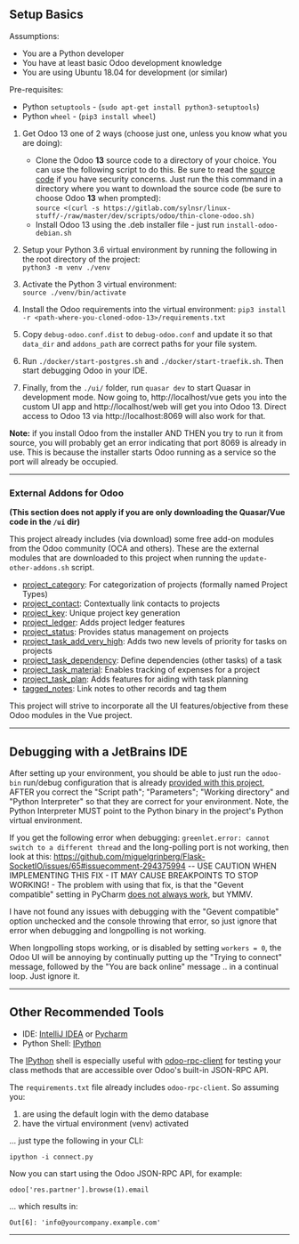 ## Setup Basics

Assumptions:
 - You are a Python developer
 - You have at least basic Odoo development knowledge
 - You are using Ubuntu 18.04 for development (or similar)

Pre-requisites:

 - Python `setuptools` - (`sudo apt-get install python3-setuptools`)
 - Python `wheel` - (`pip3 install wheel`)
 

 1. Get Odoo 13 one of 2 ways (choose just one, unless you know what you are doing):
    - Clone the Odoo **13** source code to a directory of your choice. You can use the following script to do this.
    Be sure to read the [source code](https://gitlab.com/sylnsr/linux-stuff/-/raw/master/dev/scripts/odoo/thin-clone-odoo.sh)
    if you have security concerns. Just run the this command in a directory where you want to download the source code
    (be sure to choose Odoo **13** when prompted):    
    `source <(curl -s https://gitlab.com/sylnsr/linux-stuff/-/raw/master/dev/scripts/odoo/thin-clone-odoo.sh)`
    - Install Odoo 13 using the .deb installer file - just run `install-odoo-debian.sh`  
 
 2. Setup your Python 3.6 virtual environment by running the following in the root directory of the project:  
    `python3 -m venv ./venv`
 
 3. Activate the Python 3 virtual environment:  
    `source ./venv/bin/activate`
 
 4. Install the Odoo requirements into the virtual environment:
    `pip3 install -r <path-where-you-cloned-odoo-13>/requirements.txt`
    
 5. Copy `debug-odoo.conf.dist` to `debug-odoo.conf` and update it so that `data_dir` and `addons_path`
    are correct paths for your file system.
  
 6. Run `./docker/start-postgres.sh` and `./docker/start-traefik.sh`. Then start debugging Odoo in your IDE.
    
 7. Finally, from the `./ui/` folder, run `quasar dev` to start Quasar in development mode. Now going to,
    http://localhost/vue gets you into the custom UI app and http://localhost/web will get you into Odoo 13. Direct
    access to Odoo 13 via http://localhost:8069 will also work for that.
    
**Note:** if you install Odoo from the installer AND THEN you try to run it from source, you will probably get an error
indicating that port 8069 is already in use. This is because the installer starts Odoo running as a service so the port
will already be occupied.

---

### External Addons for Odoo

__(This section does not apply if you are only downloading the Quasar/Vue code in the `/ui` dir)__

This project already includes (via download) some free add-on modules from the Odoo community (OCA and others).
These are the external modules that are downloaded to this project when running the `update-other-addons.sh` script.

 - [project_category](https://github.com/OCA/project/tree/13.0/project_category): For categorization of projects (formally named Project Types)
 - [project_contact](https://github.com/sylnsr/project_tools/tree/13.0/project_contact): Contextually link contacts to projects
 - [project_key](https://github.com/OCA/project/tree/13.0/project_key): Unique project key generation
 - [project_ledger](https://github.com/sylnsr/project_tools/tree/13.0/project_ledger): Adds project ledger features
 - [project_status](https://github.com/OCA/project/tree/13.0/project_status): Provides status management on projects
 - [project_task_add_very_high](https://github.com/OCA/project/tree/13.0/project_task_add_very_high): Adds two new levels of priority for tasks on projects
 - [project_task_dependency](https://github.com/OCA/project/tree/13.0/project_task_dependency): Define dependencies (other tasks) of a task
 - [project_task_material](https://github.com/OCA/project/tree/13.0/project_task_material): Enables tracking of expenses for a project
 - [project_task_plan](https://github.com/idazco/odoo-addons/tree/13/project_task_plan): Adds features for aiding with task planning
 - [tagged_notes](https://github.com/idazco/odoo-addons/tree/13/tagged_notes): Link notes to other records and tag them

This project will strive to incorporate all the UI features/objective from these Odoo modules in the Vue project.

---

## Debugging with a JetBrains IDE

After setting up your environment, you should be able to just run the `odoo-bin` run/debug configuration that is already
[provided with this project](./.idea/runConfigurations/odoo_bin.xml), AFTER you correct the "Script path"; "Parameters";
"Working directory" and "Python Interpreter" so that they are correct for your environment. Note, the Python Interpreter
MUST point to the Python binary in the project's Python virtual environment.

If you get the following error when debugging: `greenlet.error: cannot switch to a different thread` and the long-polling
port is not working, then look at this: https://github.com/miguelgrinberg/Flask-SocketIO/issues/65#issuecomment-294375994
-- USE CAUTION WHEN IMPLEMENTING THIS FIX - IT MAY CAUSE BREAKPOINTS TO STOP WORKING! - The problem with using that fix,
is that the "Gevent compatible" setting in PyCharm [does not always work](https://youtrack.jetbrains.com/issue/PY-43676),
but YMMV.

I have not found any issues with debugging with the "Gevent compatible" option unchecked and the console throwing that
error, so just ignore that error when debugging and longpolling is not working.

When longpolling stops working, or is disabled by setting `workers = 0`, the Odoo UI will be annoying by continually
putting up the "Trying to connect" message, followed by the "You are back online" message .. in a continual loop. Just
ignore it.

---

## Other Recommended Tools

- IDE: [IntelliJ IDEA](https://www.jetbrains.com/idea/) or [Pycharm](https://www.jetbrains.com/pycharm/)
- Python Shell: [IPython](https://ipython.readthedocs.io/en/stable/install/index.html)

The [IPython](https://ipython.org/) shell is especially useful with [odoo-rpc-client](https://github.com/katyukha/odoo-rpc-client)
for testing your class methods that are accessible over Odoo's built-in JSON-RPC API.

The `requirements.txt` file already includes `odoo-rpc-client`. So assuming you:
 1. are using the default login with the demo database
 2. have the virtual environment (venv) activated
 
... just type the following in your CLI:

    ipython -i connect.py
    
Now you can start using the Odoo JSON-RPC API, for example:

    odoo['res.partner'].browse(1).email

... which results in:
    
    Out[6]: 'info@yourcompany.example.com'

---

